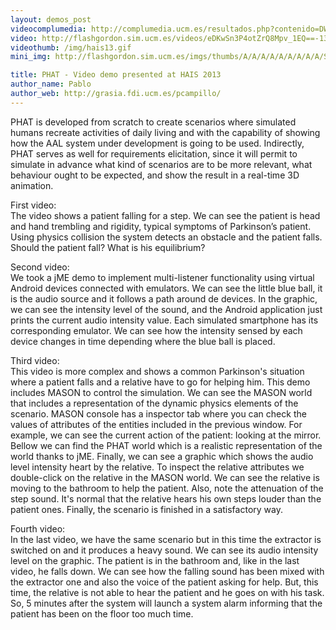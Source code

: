 ```yaml
---
layout: demos_post
videocomplumedia: http://complumedia.ucm.es/resultados.php?contenido=DWp-aOaU_lvKByzJo34Plg==
video: http://flashgordon.sim.ucm.es/videos/eDKwSn3P4otZrQ8Mpv_1EQ==-13.mp4
videothumb: /img/hais13.gif
mini_img: http://flashgordon.sim.ucm.es/imgs/thumbs/A/A/A/A/A/A/A/A/A/S/eDKwSn3P4otZrQ8Mpv_1EQ==-1.jpg

title: PHAT - Video demo presented at HAIS 2013
author_name: Pablo
author_web: http://grasia.fdi.ucm.es/pcampillo/
---
```

<p>PHAT is developed from scratch to create scenarios where simulated humans recreate activities of daily living and with the capability of showing how the AAL system under development is going to be used. Indirectly, PHAT serves as well for requirements elicitation, since it will permit to simulate in advance what kind of scenarios are to be more relevant, what behaviour ought to be expected, and show the result in a real-time 3D animation.</p>

<p>First video:</br>
The video shows a patient falling for a step. We can see the patient is head and hand trembling and rigidity, typical symptoms of Parkinson’s patient. Using physics collision the system detects an obstacle and the patient falls. Should the patient fall? What is his equilibrium?</p>

<p>Second video:</br>
We took a jME demo to implement multi-listener functionality using virtual Android devices connected with emulators. We can see the little blue ball, it is the audio source and it follows a path around de devices. In the graphic, we can see the intensity level of the sound, and the Android application just prints the current audio intensity value. Each simulated smartphone has its corresponding emulator. We can see how the intensity sensed by each device changes in time depending where the blue ball is placed.</p>

<p>Third video:</br>
This video is more complex and shows a common Parkinson's situation where a patient falls and a relative have to go for helping him. This demo includes MASON to control the simulation. We can see the MASON world that includes a representation of the dynamic physics elements of the scenario. MASON console has a inspector tab where you can check the values of attributes of the entities included in the previous window. For example, we can see the current action of the patient: looking at the mirror. Bellow we can find the PHAT world which is a realistic representation of the world thanks to jME. Finally, we can see a graphic which shows the audio level intensity heart by the relative. To inspect the relative attributes we double-click on the relative in the MASON world. We can see the relative is moving to the bathroom to help the patient. Also, note the attenuation of the step sound. It's normal that the relative hears his own steps louder than the patient ones. Finally, the scenario is finished in a satisfactory way.</p>

<p>Fourth video:</br>
In the last video, we have the same scenario but in this time the extractor is switched on and it produces a heavy sound. We can see its audio intensity level on the graphic. The patient is in the bathroom and, like in the last video, he falls down. We can see how the falling sound has been mixed with the extractor one and also the voice of the patient asking for help. But, this time, the relative is not able to hear the patient and he goes on with his task. So, 5 minutes after the system will launch a system alarm informing that the patient has been on the floor too much time.</p>
